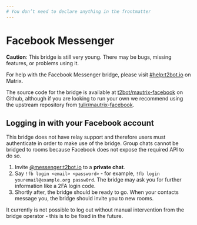 ```yaml
---
# You don’t need to declare anything in the frontmatter
---
```


# Facebook Messenger

<div class="beta-warning">

**Caution**: This bridge is still very young. There may be bugs, missing features, or problems using it.

</div>

For help with the Facebook Messenger bridge, please visit [#help:t2bot.io](https://matrix.to/#/#help:t2bot.io)
on Matrix.

The source code for the bridge is available at [t2bot/mautrix-facebook](https://github.com/t2bot/mautrix-facebook)
on Github, although if you are looking to run your own we recommend using the upstream repository
from [tulir/mautrix-facebook](https://github.com/tulir/mautrix-facebook).


## Logging in with your Facebook account

This bridge does not have relay support and therefore users must authenticate in order to make use of the bridge.
Group chats cannot be bridged to rooms because Facebook does not expose the required API to do so.

1. Invite [@messenger:t2bot.io](https://matrix.to/#/@messenger:t2bot.io) to a **private chat**.
2. Say `!fb login <email> <password>` - for example, `!fb login youremail@example.org passw0rd`. The bridge may ask
   you for further information like a 2FA login code.
3. Shortly after, the bridge should be ready to go. When your contacts message you, the bridge should invite you
   to new rooms.

It currently is not possible to log out without manual intervention from the bridge operator - this is to be fixed
in the future.
